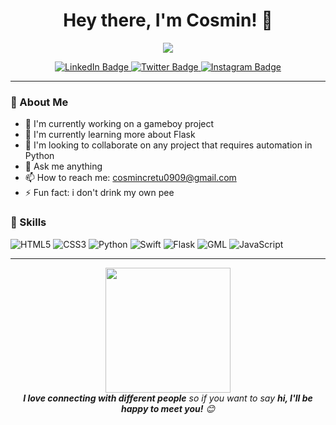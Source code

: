 <h1 align="center">Hey there, I'm Cosmin! 👋</h1>

<p align="center">
  <img src="https://readme-typing-svg.herokuapp.com/?lines=Welcome;I+like+creating+things+from+nothing&center=true&width=500&height=50">
</p>

<p align="center">
  <a href="https://www.linkedin.com/in/your-linkedin-profile/">
    <img src="https://img.shields.io/badge/-LinkedIn-blue?style=flat-square&logo=Linkedin&logoColor=white&link=https://www.linkedin.com/in/your-linkedin-profile/" alt="LinkedIn Badge">
  </a>
  <a href="https://twitter.com/your-twitter-handle">
    <img src="https://img.shields.io/badge/-Twitter-1ca0f1?style=flat-square&labelColor=1ca0f1&logo=twitter&logoColor=white&link=https://twitter.com/your-twitter-handle" alt="Twitter Badge">
  </a>
  <a href="https://www.instagram.com/your-instagram-handle/">
    <img src="https://img.shields.io/badge/-Instagram-purple?style=flat-square&logo=instagram&logoColor=white&link=https://www.instagram.com/your-instagram-handle/" alt="Instagram Badge">
  </a>
</p>

---

### 🌟 About Me

- 🔭 I'm currently working on a gameboy project
- 🌱 I'm currently learning more about Flask
- 👯 I'm looking to collaborate on any project that requires automation in Python
- 💬 Ask me anything
- 📫 How to reach me: cosmincretu0909@gmail.com
- ⚡ Fun fact: i don't drink my own pee

### 🚀 Skills

<p align="left">
  <img src="https://img.shields.io/badge/-HTML5-E34F26?style=flat-square&logo=html5&logoColor=white" alt="HTML5">
  <img src="https://img.shields.io/badge/-CSS3-1572B6?style=flat-square&logo=css3&logoColor=white" alt="CSS3">
  <img src="https://img.shields.io/badge/-Python-3776AB?style=flat-square&logo=Python&logoColor=white" alt="Python">
  <img src="https://img.shields.io/badge/-Swift-FA7343?style=flat-square&logo=Swift&logoColor=white" alt="Swift">
  <img src="https://img.shields.io/badge/-Flask-000000?style=flat-square&logo=Flask&logoColor=white" alt="Flask">
  <img src="https://img.shields.io/badge/-GML-8CC445?style=flat-square&logo=gamemaker-studio&logoColor=white" alt="GML">
  <img src="https://img.shields.io/badge/-JavaScript-F7DF1E?style=flat-square&logo=JavaScript&logoColor=black" alt="JavaScript">
</p>

---

<p align="center">
  <img src="https://media.giphy.com/media/5LukhZkYzESOs/giphy.gif" width="200">
  <br>
  <em><b>I love connecting with different people</b> so if you want to say <b>hi, I'll be happy to meet you!</b> 😊</em>
</p>
